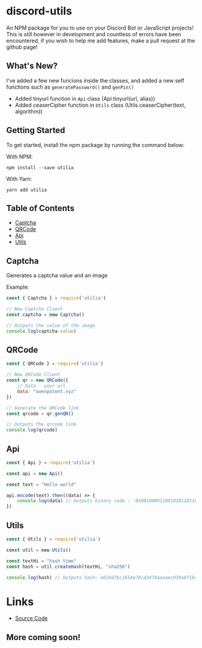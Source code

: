 # discord-utils
 An NPM package for you to use on your Discord Bot or JavaScript projects! This is still however in development and countless of errors have been encountered, if you wish to help me add features, make a pull request at the github page!

## What's New?

I've added a few new funcions inside the classes, and added a new self functions such as `generatePassword()`
and `genPin()`

- Added tinyurl function in `Api` class (Api.tinyurl(url, alias))
- Added ceaserCipher function in `Utils` class (Utils.ceaserCipher(text, algorithm))
 ## Getting Started

 To get started, install the npm package by running the command below:

With NPM:

```shell
npm install --save utilia
```

With Yarn:

```shell
yarn add utilia
```

## Table of Contents

- [Captcha](##Captcha)
- [QRCode](##QRCode)
- [Api](##Api)
- [Utils](##Utils)

## Captcha

Generates a captcha value and an image

Example:

```js
const { Captcha } = require('utilia')

// New Captcha Client
const captcha = new Captcha()

// Outputs the value of the image
console.log(captcha.value)
```

## QRCode

```js
const { QRCode } = require('utilia')

// New QRCode Client
const qr = new QRCode({
    // Data - your url
    data: "owenpotent.xyz"
})

// Generate the QRCode link
const qrcode = qr.genQR()

// Outputs the qrcode link
console.log(qrcode)
```

## Api

```js
const { Api } = require('utilia')

const api = new Api()

const text = "Hello world"

api.encode(text).then((data) => {
    console.log(data) // Outputs binary code : '0100100001100101011011000110110001101111001000000111011101101111011100100110110001100100
})
```

## Utils

```js
const { Utils } = require('utilia')

const util = new Utils()

const textHi = "hash time"
const hash = util.createHash(textHi, "sha256")

console.log(hash) // Outputs hash: e624d76c1654e78cd3479aaeaec930a6f194ab349878201d645de8912fb8a4ca
```

# Links
- [Source Code](https://github.com/OwenPotent/utilia)

## More coming soon!